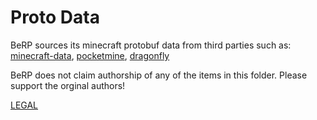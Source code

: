 # Proto Data

BeRP sources its minecraft protobuf data from third parties such as: [minecraft-data](https://github.com/PrismarineJS/minecraft-data), [pocketmine](https://github.com/pmmp/PocketMine-MP), [dragonfly](https://github.com/df-mc/dragonfly)

BeRP does not claim authorship of any of the items in this folder. Please support the orginal authors!

[LEGAL](./legal.md)
